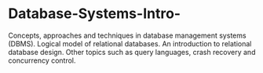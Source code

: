 # Database-Systems-Intro-

Concepts, approaches and techniques in database management systems (DBMS). Logical model of relational databases. An introduction to relational database design. Other topics such as query languages, crash recovery and concurrency control. 
